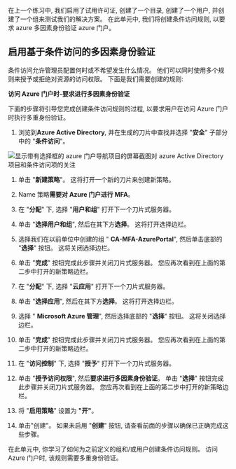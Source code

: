 在上一个练习中, 我们启用了试用许可证, 创建了一个目录, 创建了一个用户, 并创建了一个组来测试我们的解决方案。 在此单元中, 我们将创建条件访问规则, 以要求 azure 多因素身份验证 azure 门户。

## <a name="enable-conditional-access-based-multi-factor-authentication"></a>启用基于条件访问的多因素身份验证

条件访问允许管理员配置何时或不希望发生什么情况。 他们可以同时使用多个规则来授予或拒绝对资源的访问权限。 下面是我们需要创建的规则:

**访问 Azure 门户时-要求进行多因素身份验证**

下面的步骤将引导您完成创建条件访问规则的过程, 以要求用户在访问 Azure 门户时执行多重身份验证。

1. 浏览到**Azure Active Directory**, 并在生成的刀片中查找并选择 "**安全**" 子部分中的 "**条件访问**"。

![显示带有选择框的 azure 门户导航项目的屏幕截图对 azure Active Directory 项目和条件访问项的关注](../media/4-portal-screenshot-1.png)

1. 单击 "**新建策略**"。 这将打开一个新的刀片来创建新策略。

1. Name 策略**需要对 Azure 门户进行 MFA**。

1. 在 "**分配**" 下, 选择 "**用户和组**" 打开下一个刀片式服务器。

1. 单击 "**选择用户和组**", 然后在其下方**选择**。 这将打开选择边栏。

1. 选择我们在以前单位中创建的组 " **CA-MFA-AzurePortal**", 然后单击底部的 "**选择**" 按钮。 这将关闭选择边栏。

1. 单击 "**完成**" 按钮完成此步骤并关闭刀片式服务器。 您应再次看到在上面的第二步中打开的新策略边栏。

1. 在 "**分配**" 下, 选择 "**云应用**" 打开下一个刀片式服务器。

1. 单击 "**选择应用**", 然后在其下方**选择**。 这将打开选择边栏。

1. 选择 " **Microsoft Azure 管理**", 然后选择底部的 "**选择**" 按钮。 这将关闭选择边栏。

1. 单击 "**完成**" 按钮完成此步骤并关闭刀片式服务器。 您应再次看到在上面的第二步中打开的新策略边栏。

1. 在 "**访问控制**" 下, 选择 "**授予**" 打开下一个刀片式服务器。

1. 单击 "**授予访问权限**", 然后**要求进行多因素身份验证**。 单击 "**选择**" 按钮完成此步骤并关闭刀片式服务器。 您应再次看到在上面的第二步中打开的新策略边栏。

1. 将 "**启用策略**" 设置为 **"开"**。

1. 单击"创建"。 如果未启用 "**创建**" 按钮, 请查看前面的步骤以确保已正确完成这些步骤。

在此单元中, 你学习了如何为之前定义的组和/或用户创建条件访问规则。 访问 Azure 门户时, 该规则需要多重身份验证。